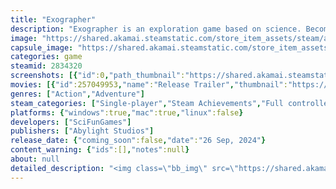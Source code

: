 ```yaml
---
title: "Exographer"
description: "Exographer is an exploration game based on science. Become an explorer, stranded in an alien planet, and discover the secrets of an extinct civilization. Gain new powers to avoid dangers and obstacles in your journey, and use your camera to reveal particles and hidden clues."
image: "https://shared.akamai.steamstatic.com/store_item_assets/steam/apps/2834320/header.jpg?t=1729864375"
capsule_image: "https://shared.akamai.steamstatic.com/store_item_assets/steam/apps/2834320/capsule_231x87.jpg?t=1729864375"
categories: game
steamid: 2834320
screenshots: [{"id":0,"path_thumbnail":"https://shared.akamai.steamstatic.com/store_item_assets/steam/apps/2834320/ss_0e70190c41bd823fb66014f6dfcd4014d041b67e.600x338.jpg?t=1729864375","path_full":"https://shared.akamai.steamstatic.com/store_item_assets/steam/apps/2834320/ss_0e70190c41bd823fb66014f6dfcd4014d041b67e.1920x1080.jpg?t=1729864375"},{"id":1,"path_thumbnail":"https://shared.akamai.steamstatic.com/store_item_assets/steam/apps/2834320/ss_752ddd2dddebdb39a78b9b95ac4c795356b86284.600x338.jpg?t=1729864375","path_full":"https://shared.akamai.steamstatic.com/store_item_assets/steam/apps/2834320/ss_752ddd2dddebdb39a78b9b95ac4c795356b86284.1920x1080.jpg?t=1729864375"},{"id":2,"path_thumbnail":"https://shared.akamai.steamstatic.com/store_item_assets/steam/apps/2834320/ss_61f9d5500174898497ae7097bc48507ac54e9a96.600x338.jpg?t=1729864375","path_full":"https://shared.akamai.steamstatic.com/store_item_assets/steam/apps/2834320/ss_61f9d5500174898497ae7097bc48507ac54e9a96.1920x1080.jpg?t=1729864375"},{"id":3,"path_thumbnail":"https://shared.akamai.steamstatic.com/store_item_assets/steam/apps/2834320/ss_b5e5c2bb530afd58f2141f7108d9bcb6d37dd1ac.600x338.jpg?t=1729864375","path_full":"https://shared.akamai.steamstatic.com/store_item_assets/steam/apps/2834320/ss_b5e5c2bb530afd58f2141f7108d9bcb6d37dd1ac.1920x1080.jpg?t=1729864375"},{"id":4,"path_thumbnail":"https://shared.akamai.steamstatic.com/store_item_assets/steam/apps/2834320/ss_b282e16ccd9c3b4117e49ce97a8fcb72fdb977f1.600x338.jpg?t=1729864375","path_full":"https://shared.akamai.steamstatic.com/store_item_assets/steam/apps/2834320/ss_b282e16ccd9c3b4117e49ce97a8fcb72fdb977f1.1920x1080.jpg?t=1729864375"},{"id":5,"path_thumbnail":"https://shared.akamai.steamstatic.com/store_item_assets/steam/apps/2834320/ss_e0491df61cf45232b228c4e2b2d2ef03e1c3c889.600x338.jpg?t=1729864375","path_full":"https://shared.akamai.steamstatic.com/store_item_assets/steam/apps/2834320/ss_e0491df61cf45232b228c4e2b2d2ef03e1c3c889.1920x1080.jpg?t=1729864375"},{"id":6,"path_thumbnail":"https://shared.akamai.steamstatic.com/store_item_assets/steam/apps/2834320/ss_d1803e1782509823d85f7f13469d767d317ac4de.600x338.jpg?t=1729864375","path_full":"https://shared.akamai.steamstatic.com/store_item_assets/steam/apps/2834320/ss_d1803e1782509823d85f7f13469d767d317ac4de.1920x1080.jpg?t=1729864375"},{"id":7,"path_thumbnail":"https://shared.akamai.steamstatic.com/store_item_assets/steam/apps/2834320/ss_b1715ac18b7542dafee5e4a1495d678930dcd84f.600x338.jpg?t=1729864375","path_full":"https://shared.akamai.steamstatic.com/store_item_assets/steam/apps/2834320/ss_b1715ac18b7542dafee5e4a1495d678930dcd84f.1920x1080.jpg?t=1729864375"},{"id":8,"path_thumbnail":"https://shared.akamai.steamstatic.com/store_item_assets/steam/apps/2834320/ss_7d7cd33faded90e7fd29c2b1ea5a6876d83ab99b.600x338.jpg?t=1729864375","path_full":"https://shared.akamai.steamstatic.com/store_item_assets/steam/apps/2834320/ss_7d7cd33faded90e7fd29c2b1ea5a6876d83ab99b.1920x1080.jpg?t=1729864375"},{"id":9,"path_thumbnail":"https://shared.akamai.steamstatic.com/store_item_assets/steam/apps/2834320/ss_838bf54455901df2ab9adee2977f25a0c0bf4169.600x338.jpg?t=1729864375","path_full":"https://shared.akamai.steamstatic.com/store_item_assets/steam/apps/2834320/ss_838bf54455901df2ab9adee2977f25a0c0bf4169.1920x1080.jpg?t=1729864375"}]
movies: [{"id":257049953,"name":"Release Trailer","thumbnail":"https://shared.akamai.steamstatic.com/store_item_assets/steam/apps/257049953/movie.293x165.jpg?t=1724761783","webm":{"480":"http://video.akamai.steamstatic.com/store_trailers/257049953/movie480_vp9.webm?t=1724761783","max":"http://video.akamai.steamstatic.com/store_trailers/257049953/movie_max_vp9.webm?t=1724761783"},"mp4":{"480":"http://video.akamai.steamstatic.com/store_trailers/257049953/movie480.mp4?t=1724761783","max":"http://video.akamai.steamstatic.com/store_trailers/257049953/movie_max.mp4?t=1724761783"},"highlight":true}]
genres: ["Action","Adventure"]
steam_categories: ["Single-player","Steam Achievements","Full controller support","Steam Cloud","Family Sharing"]
platforms: {"windows":true,"mac":true,"linux":false}
developers: ["SciFunGames"]
publishers: ["Abylight Studios"]
release_date: {"coming_soon":false,"date":"26 Sep, 2024"}
content_warning: {"ids":[],"notes":null}
about: null
detailed_description: "<img class=\"bb_img\" src=\"https://shared.akamai.steamstatic.com/store_item_assets/steam/apps/2834320/extras/01_eng.gif?t=1729864375\" /><br>Accompany InI, on a rescue mission in an alien world. Discover the remains of an extinct civilization, and gain new powers to overcome different obstacles. Use your camera to reveal the enigmas of the ancient machines.<br><br><img class=\"bb_img\" src=\"https://shared.akamai.steamstatic.com/store_item_assets/steam/apps/2834320/extras/02_eng.gif?t=1729864375\" /><br>Explore more than 20 levels through 6 different atmospheres, and reach inaccessible areas thanks to the powers you learn. Face areas of puzzles and platforms in a non-linear structure.<br><br><img class=\"bb_img\" src=\"https://shared.akamai.steamstatic.com/store_item_assets/steam/apps/2834320/extras/03_eng.gif?t=1729864375\" /><br>Exographer has been developed by SciFunGames studio, imagined by science-fiction author and physicist Raphaël Granier De Cassagnac. The puzzle solving in the game is based on the discovery of elementary particles.<br><br><img class=\"bb_img\" src=\"https://shared.akamai.steamstatic.com/store_item_assets/steam/apps/2834320/extras/04_eng.gif?t=1729864375\" /><br>The world of Exographer is built through a pixel art aesthetic of incredible detail, which never ceases to amaze. Enjoy the soundtrack composed by Yann van der Cruyssen (Stray)."
---
```


